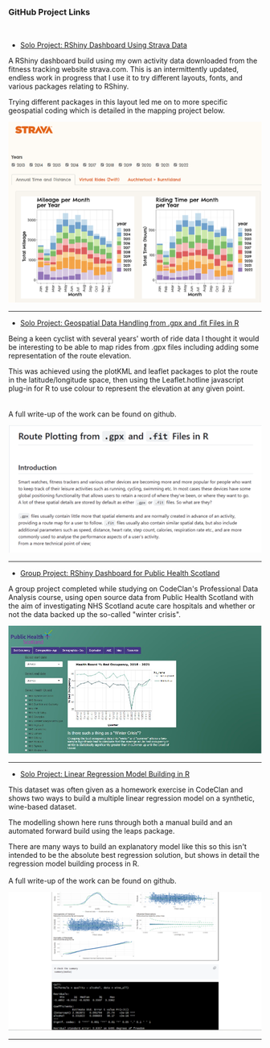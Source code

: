 <!-- ## Portfolio

---

<!--### Category Name 1

[CodeClan "Dirty Data" R coding](/sample_page)
<img src="images/dummy_thumbnail.jpg?raw=true"/>

---
[Project 2 Title](/pdf/sample_presentation.pdf)
<img src="images/dummy_thumbnail.jpg?raw=true"/>

---
[Project 3 Title](http://example.com/)
<img src="images/dummy_thumbnail.jpg?raw=true"/>

---
-->
### GitHub Project Links

<br>

- [Solo Project: RShiny Dashboard Using Strava Data](https://colsco.shinyapps.io/strava_data_dashboard/)
<p>
A RShiny dashboard build using my own activity data downloaded from the 
fitness tracking website strava.com.  This is an intermittently updated, endless
work in progress that I use it to try different layouts, fonts, and various 
packages relating to RShiny.

Trying different packages in this layout led me on to more specific geospatial
coding which is detailed in the mapping project below.

</p>
<a href="https://colsco.shinyapps.io/strava_data_dashboard/"><img src="images/strava_dashboard.png?raw=true"/></a>
<br>
<hr>

- [Solo Project: Geospatial Data Handling from .gpx  and .fit Files in R](https://github.com/colsco/cc_gpx_fit#readme)
<p>
Being a keen cyclist with several years' worth of ride data I thought it would 
be interesting to be able to map rides from .gpx files including adding some 
representation of the route elevation.

This was achieved using the plotKML and leaflet packages to plot the route
in the latitude/longitude space, then using the Leaflet.hotline javascript
plug-in for R to use colour to represent the elevation at any given point.  
<br>
<br>
A full write-up of the work can be found on github. 
<a href="https://github.com/colsco/cc_gpx_fit#readme/"></a>

</p>
<a href="https://github.com/colsco/cc_gpx_fit#readme"><img src="images/gpx_fit.png?raw=true"/></a>
<br>
<hr>

<!-- 
<br>
- [Solo Homework Project: RShiny Dashboard for Console Games Sales](https://github.com/colsco/codeclan_homework_ColinS/tree/main/week_05/weekend_shiny_homework2)
<p>
A solo RShiny dashboard build set as a homework task in CodeClan's Professional
Data Analysis course.
</p>
<a href="https://github.com/colsco/codeclan_homework_ColinS/tree/main/week_05/weekend_shiny_homework2"><img src="images/games_shiny.jpg?raw=true"/></a>
<br>
-->

- [Group Project: RShiny Dashboard for Public Health Scotland](https://colsco.shinyapps.io/phs_rshiny_dashboard_project_group4/)
<p>
A group project completed while studying on CodeClan's Professional Data Analysis
course, using open source data from Public Health Scotland with the aim of 
investigating NHS Scotland acute care hospitals and whether or not the data 
backed up the so-called "winter crisis".
</p>
<a href="https://colsco.shinyapps.io/phs_rshiny_dashboard_project_group4/"><img src="images/shiny_dashboard.jpg?raw=true"/></a>
<br>
<hr>

- [Solo Project: Linear Regression Model Building in R](https://github.com/colsco/wine_regression/blob/main/README.md)
<p>
This dataset was often given as a homework exercise in CodeClan and shows two 
ways to build a multiple linear regression model on a synthetic, wine-based 
dataset.

The modelling shown here runs through both a manual build and an automated
forward build using the leaps package.

There are many ways to build an explanatory model like this so this isn't 
intended to be the absolute best regression solution, but shows in detail the 
regression model building process in R.
<br>
<br>
A full write-up of the work can be found on github.

<a href="https://github.com/colsco/wine_regression/blob/main/README.md"></a>

</p>
<a href="https://github.com/colsco/wine_regression/blob/main/README.md"><img src="images/wine_regression.png?raw=true"/></a>
<br>
<hr>

<!--
- [CodeClan Final Project: R Coding](https://github.com/colsco/CodeClan_Final_Project)
 <p>
 The final CodeClan project was designed as an exercise for each individual to
 work alone to carry out an end-to-end data project. This allowed the freedom to
 consolidate and expand upon what had been taught during the course.
 
 After analysis the findings had to be presented using slides and a written
 markdown report with appropriate documentation of data source, quality and ethics.
 
 The project was written entirely in R using RStudio, with plots generated in
 ggplot.
 
 The data for this project was donated by Deloitte and comes from the Equifax 
 Ignite Direct open source data platform.
 </p>
 <a href="https://github.com/colsco/CodeClan_Final_Project"><img src="images/final_project.jpg?raw=true"/></a>
 <br>
 <br>
 - [CodeClan "Dirty Data" R coding](https://github.com/colsco/dirty_data_codeclan_project_colin_scotland)
 <p>
 Another earlier CodeClan exercise, this time with the sole aim of using R to tidy some
 dirty data.
 </p>
 <a href="https://github.com/colsco/dirty_data_codeclan_project_colin_scotland"><img src="images/dirty_data.jpg?raw=true"/></a>
 <br>
 <br>

---



-->


<!-- Remove above link if you don't want to attibute -->
